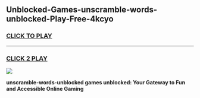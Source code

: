 
## Unblocked-Games-unscramble-words-unblocked-Play-Free-4kcyo
<h3>
<a href="https://premium76.site?title=unscramble-words-unblocked&ref=20M">CLICK TO PLAY</a></h3>
<hr>

<h3>
<a href="https://premium76.site?title=unscramble-words-unblocked&ref=20M">CLICK 2 PLAY</a>
  
</h3>

<a href="https://premium76.site?title=unscramble-words-unblocked&ref=19M"><img src="https://clearcache.store/games.png"></a>


**unscramble-words-unblocked games unblocked: Your Gateway to Fun and Accessible Online Gaming**
